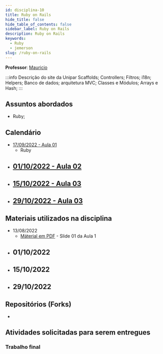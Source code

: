 ```yaml
---
id: disciplina-10
title: Ruby on Rails
hide_title: false
hide_table_of_contents: false
sidebar_label: Ruby on Rails
description: Ruby on Rails
keywords:
  - Ruby
  - jemerson
slug: /ruby-on-rails
---
```


**Professor**: [Mauricio](/professores/mauricio)

:::info Descrição do site da Unipar
Scaffolds; Controllers; Filtros; i18n; Helpers; Banco de dados; arquitetura MVC; Classes e Módulos; Arrays e Hash;
:::

## Assuntos abordados

- Ruby;

## Calendário

- [17/09/2022 - Aula 01](/blog/34)
  - Ruby
- [01/10/2022 - Aula 02](/blog/#)
  - 
- [15/10/2022 - Aula 03](/blog/#)
  - 
- [29/10/2022 - Aula 03](/blog/#)
  - 

## Materiais utilizados na disciplina
- 13/08/2022
  - [Máterial em PDF](/docs/aula-31/DevOps-First.pdf) - Slide 01 da Aula 1
- 01/10/2022
  - 
- 15/10/2022
  - 
- 29/10/2022
  - 

## Repositórios (Forks)
- 

## Atividades solicitadas para serem entregues

### Trabalho final

